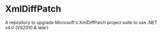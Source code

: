 # XmlDiffPatch
 A repository to upgrade Microsoft's XmlDiffPatch project suite to use .NET v4.0 (VS2010 &amp; later)
